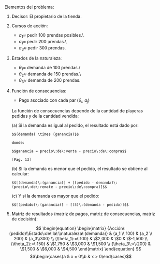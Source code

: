 Elementos del problema:

1.  Decisor: El propietario de la tienda.

2.  Cursos de acción:

    -   $a_1 \approx$ pedir 100 prendas posibles.\
    -   $a_1 \approx$ pedir 200 prendas.\
    -   $a_3 \approx$ pedir 300 prendas.

3.  Estados de la naturaleza:

    -   $\theta_1 \approx$ demanda de 100 prendas.\
    -   $\theta_2 \approx$ demanda de 150 prendas.\
    -   $\theta_3 \approx$ demanda de 200 prendas.

4.  Función de consecuencias:

    -   Pago asociado con cada par ($\theta_i$, $a_j$)

    La función de consecuencias depende de la cantidad de playeras
    pedidas y de la cantidad vendida:

    (a) Si la demanda es igual al pedido, el resultado está dado por:

        $$(demanda) \times (ganancia)$$

        donde:

        $$ganancia = precio\:de\:venta - precio\:de\:compra$$

        [Pag. 13]

    (b) Si la demanda es menor que el pedido, el resultado se obtiene al
        calcular:

        $$[(demanda)\:(ganancia)] + [(pedido - demanda)\:(precio\:de\:remate - precio\:de\:compra)]$$

    (c) Y si la demanda es mayor que el pedido:

        $$[(pedido)\:(ganancia)] - [(5)\:(demanda - pedido)]$$

5.  Matriz de resultados (matriz de pagos, matriz de consecuencias,
    matriz de decisión):


$$
\begin{equation}
\begin{matrix}
{Acción\:(pedido)\\Estado\:de\:la\:\\naturaleza\:(demanda)} & {a_1 \\ 100} & {a_2 \\ 200} & {a_3\\300} \\
{\theta_1\:=\:100} & \$2,000 & \$0     & \$-1,500 \\
{\theta_2\:=\:150} & \$1,750 & \$3,000 & \$1,500 \\
{\theta_3\:=\:200} & \$1,500 & \$6,000 & \$4,500
\end{matrix}
\end{equation} 
$$
$$\begin{cases}a & x = 0\\b & x > 0\end{cases}$$ 
